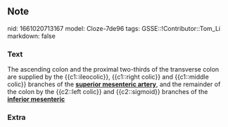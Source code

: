 ## Note
nid: 1661020713167
model: Cloze-7de96
tags: GSSE::!Contributor::Tom_Li
markdown: false

### Text
<div>
  The ascending colon and the proximal two-thirds of the transverse
  colon are supplied by the {{c1::ileocolic}}, {{c1::right colic}}
  and {{c1::middle colic}} branches of the <b><u>superior
  mesenteric artery</u></b>, and the remainder of the colon by the
  {{c2::left colic}} and {{c2::sigmoid}} branches of the
  <b><u>inferior mesenteric</u></b>
</div>

### Extra

